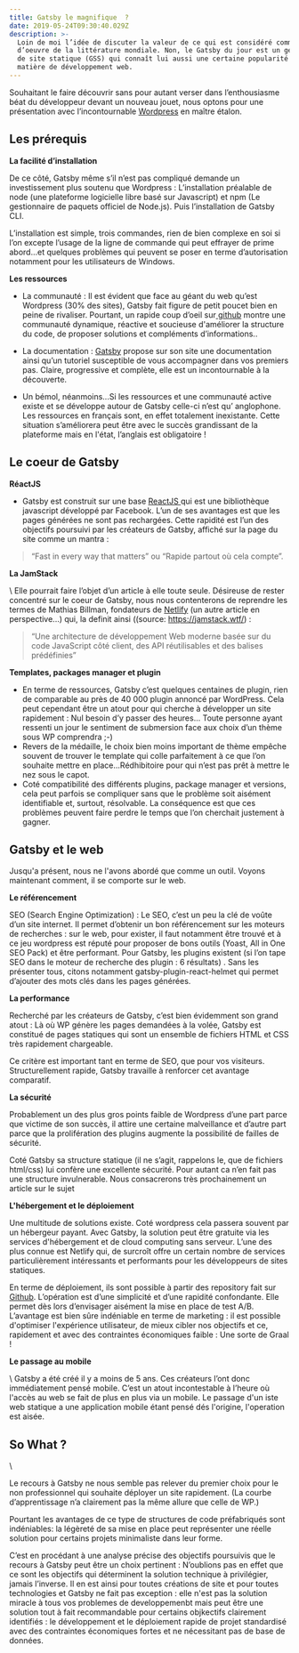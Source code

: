 ```yaml
---
title: Gatsby le magnifique  ?
date: 2019-05-24T09:30:40.029Z
description: >-
  Loin de moi l’idée de discuter la valeur de ce qui est considéré comme un chef
  d’oeuvre de la littérature mondiale. Non, le Gatsby du jour est un générateur
  de site statique (GSS) qui connaît lui aussi une certaine popularité mais en
  matière de développement web.
---
```

Souhaitant le faire découvrir sans pour autant verser dans l’enthousiasme béat du développeur devant un nouveau jouet, nous optons pour une présentation avec l’incontournable [Wordpress](https://fr.wordpress.com) en maître étalon.

## Les prérequis

**La facilité d’installation**

De ce côté, Gatsby même s’il n’est pas compliqué demande un  investissement plus soutenu que Wordpress : L’installation préalable de node (une plateforme logicielle libre basé sur Javascript) et npm (Le gestionnaire de paquets officiel de Node.js). Puis l’installation de Gatsby CLI.

L’installation est simple, trois commandes, rien de bien complexe en soi si l’on excepte l’usage de  la ligne de commande qui peut effrayer de prime abord...et quelques problèmes qui peuvent se poser en terme d’autorisation notamment pour les utilisateurs de Windows.

**Les ressources** 

* La communauté : Il est évident que face au géant  du web qu’est Wordpress (30% des sites), Gatsby fait figure de petit poucet bien en peine de rivaliser. Pourtant, un rapide coup d’oeil sur[ github](https://github.com/gatsbyjs/gatsby) montre une communauté dynamique, réactive et soucieuse d'améliorer la structure du code, de proposer solutions et compléments d’informations.. 



* La documentation : [Gatsby](https://www.gatsbyjs.org/) propose sur son site une documentation ainsi qu’un tutoriel susceptible de vous accompagner dans vos premiers pas. Claire, progressive et complète, elle  est un incontournable à la découverte.



* Un bémol, néanmoins...Si les ressources et  une communauté active existe et se développe autour de Gatsby celle-ci n’est qu’ anglophone. Les ressources en français sont, en effet totalement inexistante. Cette situation s’améliorera peut être avec le succès grandissant de la plateforme mais en l'état, l’anglais est obligatoire !



## Le coeur de Gatsby

**RéactJS**

* Gatsby est construit sur une base [ReactJS ](https://reactjs.org/)qui est une bibliothèque javascript développé par Facebook. L’un de ses avantages est que les pages générées ne sont pas rechargées. Cette rapidité est l’un des objectifs poursuivi par les créateurs de Gatsby, affiché sur la page du site comme un mantra : 

> “Fast in every way that matters” ou “Rapide partout où cela compte”.

**La JamStack**

\    Elle pourrait faire l’objet d’un article à elle toute seule. Désireuse de rester concentré sur le coeur de Gatsby, nous nous contenterons de reprendre les termes de Mathias Billman, fondateurs de [Netlify](https://www.netlify.com/) (un autre article en perspective...) qui, la definit ainsi ((source: https://jamstack.wtf/) :  

> “Une architecture de développement Web moderne basée sur du code JavaScript côté client, des API réutilisables et des balises prédéfinies” 

**Templates,  packages manager et plugin**

* En terme de ressources, Gatsby c’est quelques centaines de plugin, rien de comparable au près de 40 000 plugin annoncé par WordPress. Cela peut cependant être un atout pour qui cherche à développer un site rapidement : Nul besoin d’y passer des heures... Toute personne ayant ressenti un jour le sentiment de submersion face aux choix d’un thème sous WP  comprendra ;-)
* Revers de la médaille, le choix bien moins important de thème empêche souvent de trouver le template qui colle parfaitement à ce que l’on souhaite mettre en place...Rédhibitoire pour qui n’est pas prêt à mettre le nez sous le capot.
* Coté compatibilité des différents plugins, package manager et versions, cela peut parfois se compliquer sans que le problème soit aisément identifiable et, surtout, résolvable. La conséquence est que ces problèmes peuvent  faire perdre le temps que l’on cherchait justement à gagner.



## Gatsby et le web

Jusqu'a présent, nous ne l'avons abordé que comme un outil. Voyons maintenant comment, il se comporte sur le web.

 **Le référencement** 

SEO (Search Engine Optimization) : Le SEO, c’est un peu la clé de voûte d’un site internet. Il permet d’obtenir un bon référencement sur les moteurs de recherches : sur le web, pour exister, il faut notamment être trouvé et à ce jeu wordpress est réputé pour proposer de bons outils (Yoast, All in One SEO Pack) et être performant. Pour Gatsby, les plugins existent (si l’on tape SEO dans le moteur de recherche des plugin : 6 résultats) . Sans les présenter tous, citons notamment gatsby-plugin-react-helmet qui permet d’ajouter des mots clés dans les pages générées.

 **La performance**

Recherché par les créateurs de Gatsby, c’est bien évidemment son grand atout : Là où WP génère les pages demandées à la volée, Gatsby est constitué de pages statiques qui sont un ensemble de fichiers HTML et CSS très rapidement chargeable.

Ce critère est important tant en terme de SEO, que pour vos visiteurs. Structurellement rapide, Gatsby travaille à renforcer cet avantage comparatif.

 **La sécurité** 

Probablement un des plus gros points faible de Wordpress d’une part parce que victime de son succès, il attire une certaine malveillance et d’autre part parce que la prolifération des plugins augmente la possibilité de failles de sécurité. 

Coté Gatsby sa structure statique (il ne s’agit, rappelons le, que de fichiers html/css) lui confère une excellente sécurité. Pour autant ca n’en fait pas une structure invulnerable. Nous consacrerons très prochainement un article sur le sujet

**L'hébergement et le déploiement** 

Une multitude de solutions existe. Coté wordpress cela passera souvent par un hébergeur payant. Avec Gatsby, la solution peut être gratuite via les services d'hébergement et de cloud computing sans serveur. L’une des plus connue est Netlify qui, de surcroît offre un certain nombre de services particulièrement intéressants et performants pour les développeurs de sites statiques.

En terme de déploiement, ils sont possible à partir des repository fait sur [Github](https://github.com/). L’opération est d’une simplicité et d’une rapidité confondante. Elle permet dès lors d’envisager aisément la mise en place de test A/B. L’avantage est bien sûre indéniable en terme de marketing : il est possible d'optimiser l'expérience utilisateur, de mieux cibler nos objectifs et ce, rapidement et avec des contraintes économiques faible : Une sorte de Graal !

   

**Le passage au mobile**

\    Gatsby a été créé il y a moins de 5 ans. Ces créateurs l’ont donc immédiatement pensé mobile. C’est un atout incontestable à l’heure où l'accès au web se fait de plus en plus via un mobile. Le passage d'un iste web statique a une application mobile étant pensé dés l'origine, l'operation est aisée.

##  So What ?

\    

Le recours à Gatsby  ne nous semble pas relever du premier choix  pour le non professionnel qui souhaite déployer un site rapidement. (La courbe d’apprentissage n’a clairement pas la même allure que celle de WP.)

Pourtant les avantages de  ce type de structures de code préfabriqués sont indéniables: la légèreté de sa mise en place peut représenter une réelle solution pour certains projets minimaliste dans leur forme. 

C’est en procédant à une analyse précise des objectifs poursuivis que le recours à Gatsby peut être un choix pertinent : N’oublions pas en effet que ce sont les objectifs qui déterminent la solution technique à privilégier, jamais l’inverse. Il en est ainsi pour toutes créations de site et pour toutes technologies et Gatsby ne fait pas exception : elle n'est pas la solution miracle à tous vos problemes de developpemenbt mais peut être une solution tout à fait recommandable pour certains objkectifs clairement identifiés :  le développement et le déploiement rapide de  projet standardisé avec des contraintes économiques fortes et ne nécessitant pas de base de données.
